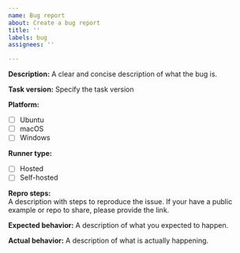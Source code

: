 ```yaml
---
name: Bug report
about: Create a bug report
title: ''
labels: bug
assignees: ''

---
```


**Description:**
A clear and concise description of what the bug is.

**Task version:**
Specify the task version

**Platform:**
- [ ] Ubuntu
- [ ] macOS
- [ ] Windows

**Runner type:**
- [ ] Hosted
- [ ] Self-hosted

**Repro steps:**  
A description with steps to reproduce the issue. If your have a public example or repo to share, please provide the link.

**Expected behavior:**
A description of what you expected to happen.

**Actual behavior:**
A description of what is actually happening.
